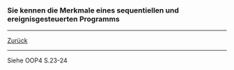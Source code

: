 ### Sie kennen die Merkmale eines sequentiellen und ereignisgesteuerten Programms

---

[Zurück](500gui.md)

---
Siehe OOP4 S.23-24
